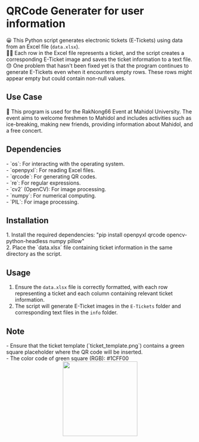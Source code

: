 <h1> QRCode Generater for user information</h1>

😀 This Python script generates electronic tickets (E-Tickets) using data from an Excel file (`data.xlsx`). 
<br>
👩‍🏫 Each row in the Excel file represents a ticket, and the script creates a corresponding E-Ticket image and saves the ticket information to a text file.
<br>
😓 One problem that hasn't been fixed yet is that the program continues to generate E-Tickets even when it encounters empty rows. These rows might appear empty but could contain non-null values.

<h2> Use Case</h2>
🥰 This program is used for the RakNong66 Event at Mahidol University. The event aims to welcome freshmen to Mahidol and includes activities such as ice-breaking, making new friends, providing information about Mahidol, and a free concert.

<h2> Dependencies </h2>
- `os`: For interacting with the operating system. <br>
- `openpyxl`: For reading Excel files. <br>
- `qrcode`: For generating QR codes. <br>
- `re`: For regular expressions. <br>
- `cv2` (OpenCV): For image processing. <br>
- `numpy`: For numerical computing. <br>
- `PIL`: For image processing. <br>

<h2> Installation </h2>
1. Install the required dependencies: "pip install openpyxl qrcode opencv-python-headless numpy pillow"
<br>
2. Place the `data.xlsx` file containing ticket information in the same directory as the script.

<h2> Usage </h2>

1. Ensure the `data.xlsx` file is correctly formatted, with each row representing a ticket and each column containing relevant ticket information. <br>
2. The script will generate E-Ticket images in the `E-Tickets` folder and corresponding text files in the `info` folder.

<h2> Note </h2>
- Ensure that the ticket template (`ticket_template.png`) contains a green square placeholder where the QR code will be inserted.
<br>
- The color code of green square (RGB): #1CFF00 
<br>
<div align="center">
  <img height="200" src="https://media4.giphy.com/media/v1.Y2lkPTc5MGI3NjExenNrb2Jxc3EzcTZpcHhwbjVkODN1NzJpcHhoeW52Y245cnl1NHgxNCZlcD12MV9pbnRlcm5hbF9naWZfYnlfaWQmY3Q9Zw/3q2PVucWrPPZgZqNf8/giphy.gif"  />
</div>




